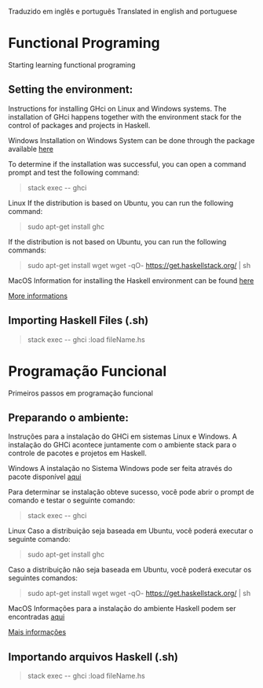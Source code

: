 Traduzido em inglês e português
Translated in english and portuguese

# Functional Programing

Starting learning functional programing

## Setting the environment:

Instructions for installing GHci on Linux and Windows systems.
The installation of GHci happens together with the environment stack for the control of packages and projects in Haskell.

Windows
Installation on Windows System can be done through the package available [here](https://get.haskellstack.org/stable/windows-x86_64-installer.exe)

To determine if the installation was successful, you can open a command prompt and test the following command:

> stack exec -- ghci

Linux
If the distribution is based on Ubuntu, you can run the following command:
> sudo apt-get install ghc

If the distribution is not based on Ubuntu, you can run the following commands:

>sudo apt-get install wget
> wget -qO- https://get.haskellstack.org/ | sh

MacOS
Information for installing the Haskell environment can be found [here](https://www.haskell.org/ghcup/)

[More informations](https://docs.haskellstack.org/en/stable/install_and_upgrade/)

## Importing Haskell Files (.sh)

> stack exec -- ghci
> :load fileName.hs



# Programação Funcional

Primeiros passos em programação funcional

## Preparando o ambiente:

Instruções para a instalação do GHCi em sistemas Linux e Windows.
A instalação do GHCi acontece juntamente com o ambiente stack para o controle de pacotes e projetos em Haskell.

Windows
A instalação no Sistema Windows pode ser feita através do pacote disponível [aqui](https://get.haskellstack.org/stable/windows-x86_64-installer.exe)

Para determinar se instalação obteve sucesso, você pode abrir o prompt de comando e testar o seguinte comando:

> stack exec -- ghci

Linux
Caso a distribuição seja baseada em Ubuntu, você poderá executar o seguinte comando:
>sudo apt-get install ghc

Caso a distribuição não seja baseada em Ubuntu, você poderá executar os seguintes comandos:

> sudo apt-get install wget
> wget -qO- https://get.haskellstack.org/ | sh

MacOS
Informações para a instalação do ambiente Haskell podem ser encontradas [aqui](https://www.haskell.org/ghcup/)

[Mais informações](https://docs.haskellstack.org/en/stable/install_and_upgrade/)

## Importando arquivos Haskell (.sh)

> stack exec -- ghci
> :load fileName.hs